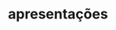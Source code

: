 ---
layout: talks
title: apresentações
ref: talks_datascience
lang: pt
category: data_science


givenby: ministrada por
date_format: "%-d/%m/%Y"
all_talks: Apresentações anteriores
---